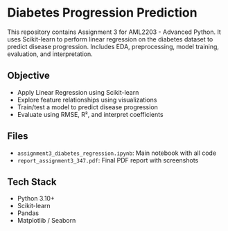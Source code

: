 # Diabetes Progression Prediction

This repository contains Assignment 3 for AML2203 - Advanced Python. It uses Scikit-learn to perform linear regression on the diabetes dataset to predict disease progression. Includes EDA, preprocessing, model training, evaluation, and interpretation.

## Objective

- Apply Linear Regression using Scikit-learn
- Explore feature relationships using visualizations
- Train/test a model to predict disease progression
- Evaluate using RMSE, R², and interpret coefficients

## Files

- `assignment3_diabetes_regression.ipynb`: Main notebook with all code
- `report_assignment3_347.pdf`: Final PDF report with screenshots

## Tech Stack

- Python 3.10+
- Scikit-learn
- Pandas
- Matplotlib / Seaborn
